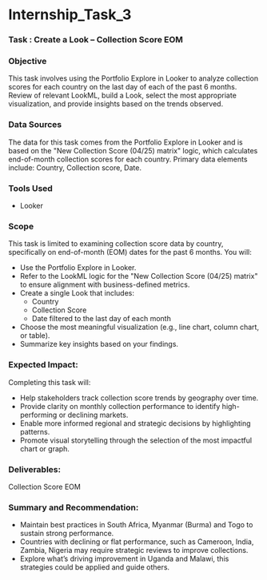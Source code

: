 # Internship_Task_3

### Task : Create a Look – Collection Score EOM

### Objective 
This task involves using the Portfolio Explore in Looker to analyze collection scores for each country on the last day of each of the past 6 months. Review of relevant LookML, build a Look, select the most appropriate visualization, and provide insights based on the trends observed.

### Data Sources
The data for this task comes from the Portfolio Explore in Looker and is based on the "New Collection Score (04/25) matrix" logic, which calculates end-of-month collection scores for each country. Primary data elements include: Country, Collection score, Date.

### Tools Used
- Looker

### Scope
This task is limited to examining collection score data by country, specifically on end-of-month (EOM) dates for the past 6 months. You will:
- Use the Portfolio Explore in Looker.
- Refer to the LookML logic for the "New Collection Score (04/25) matrix" to ensure alignment with business-defined metrics.
- Create a single Look that includes:
   - Country
   - Collection Score
   - Date filtered to the last day of each month
- Choose the most meaningful visualization (e.g., line chart, column chart, or table).
- Summarize key insights based on your findings.

### Expected Impact:
Completing this task will:
- Help stakeholders track collection score trends by geography over time.
- Provide clarity on monthly collection performance to identify high-performing or declining markets.
- Enable more informed regional and strategic decisions by highlighting patterns.
- Promote visual storytelling through the selection of the most impactful chart or graph.

### Deliverables:
Collection Score EOM

### Summary and Recommendation:
- Maintain best practices in South Africa, Myanmar (Burma) and Togo to sustain strong performance.
- Countries with declining or flat performance, such as Cameroon, India, Zambia, Nigeria may require strategic reviews to improve collections.
- Explore what’s driving improvement in Uganda and Malawi, this strategies could be applied and guide others.
